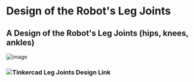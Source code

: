 # Design of the Robot's Leg Joints

## A Design of the Robot's Leg Joints (hips, knees, ankles)

![image](https://github.com/Ghalastic/Design-of-Robot-Leg-Joints/assets/173709501/8844c4b2-c2b7-4372-941c-c8e65b59f293)

### ![Tinkercad Leg Joints Design Link](https://www.tinkercad.com/things/c5PxzMiLdtS-robots-leg-joints)
